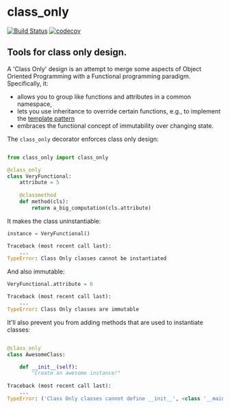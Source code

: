 # class_only
[![Build Status](https://travis-ci.com/ForeverWintr/class_only.svg?branch=master)](https://travis-ci.com/ForeverWintr/class_only) [![codecov](https://codecov.io/gh/ForeverWintr/class_only/branch/master/graph/badge.svg)](https://codecov.io/gh/ForeverWintr/class_only)

## Tools for class only design. 

A 'Class Only' design is an attempt to merge some aspects of Object Oriented Programming with a Functional programming paradigm. Specifically, it:

* allows you to group like functions and attributes in a common namespace,  
* lets you use inheritance to override certain functions, e.g., to implement the [template pattern](https://en.wikipedia.org/wiki/Template_method_pattern)
* embraces the functional concept of immutability over changing state.

The `class_only` decorator enforces class only design:

```python

from class_only import class_only

@class_only
class VeryFunctional:
    attribute = 5
    
    @classmethod
    def method(cls):
        return a_big_computation(cls.attribute)
```
    
It makes the class uninstantiable:

```python
instance = VeryFunctional()

Traceback (most recent call last):
    ...
TypeError: Class Only classes cannot be instantiated
```

And also immutable:

```python
VeryFunctional.attribute = 6

Traceback (most recent call last):
    ...
TypeError: Class Only classes are immutable
```

It'll also prevent you from adding methods that are used to instantiate classes:

```python

@class_only
class AwesomeClass:

    def __init__(self):
        "Create an awesome instance!"
        
Traceback (most recent call last):
    ...
TypeError: ('Class Only classes cannot define __init__', <class '__main__.AwesomeClass'>)
```

